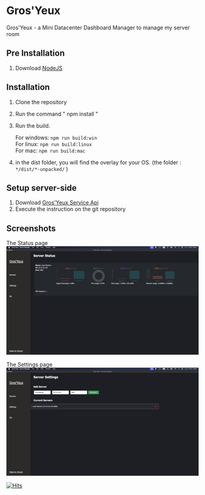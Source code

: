 # Gros'Yeux

Gros'Yeux - a Mini Datacenter Dashboard Manager to manage my server room 

##  Pre Installation 

1. Download [NodeJS](https://nodejs.org/)

## Installation

1. Clone the repository
2. Run the command " npm install "
4. Run the build.

    For windows: `npm run build:win`    
    For linux: `npm run build:linux`    
    For mac: `npm run build:mac`    
5. in the dist folder, you will find the overlay for your OS. (the folder : `*/dist/*-unpacked/` )

## Setup server-side 

1. Download [Gros'Yeux Service Api](https://github.com/shyybi/gros-yeux-service-api)
2. Execute the instruction on the git repository

## Screenshots

The Status page
<img src="./doc/gy1.png">

The Settings page
<img src="./doc/gy2.png">


[![Hits](https://hits.seeyoufarm.com/api/count/incr/badge.svg?url=https%3A%2F%2Fgithub.com%2Fshyybi%2Fgros-yeux-datacenter-manager&count_bg=%236B88AB&title_bg=%23555555&icon=github.svg&icon_color=%23E7E7E7&title=Visitors&edge_flat=false)](https://hits.seeyoufarm.com)
